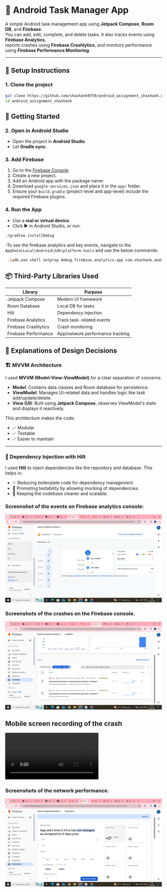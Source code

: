 # 📱 Android Task Manager App

A simple Android task management app using **Jetpack Compose**, **Room DB**, and **Firebase**.  
You can add, edit, complete, and delete tasks. It also tracks events using **Firebase Analytics**,  
reports crashes using **Firebase Crashlytics**, and monitors performance using **Firebase Performance Monitoring**.

---

## 🚀 Setup Instructions

### 1. Clone the project

```bash
git clone https://github.com/shashank9759/android_assignment_shashank.git
cd android_assignment_shashank
```
## 🚀 Getting Started

### 2. Open in Android Studio
- Open the project in **Android Studio**.
- Let **Gradle sync**.

### 3. Add Firebase
1. Go to the [Firebase Console](https://console.firebase.google.com).
2. Create a new project.
3. Add an Android app with the package name:
4. Download `google-services.json` and place it in the `app/` folder.
5. Ensure your `build.gradle` (project-level and app-level) include the required Firebase plugins.

### 4. Run the App
- Use a **real or virtual device**.
- Click ▶️ in Android Studio, or run:

```bash
./gradlew installDebug
```
-To see the firebase analytics and key events, navigate to the `AppData\Local\Android\Sdk\platform-tools` and  use the below commands:
```bash
 .\adb.exe shell setprop debug.firebase.analytics.app com.shashank.android_assignment_shashank
```
## 📦 Third-Party Libraries Used

| Library              | Purpose                          |
|----------------------|----------------------------------|
| Jetpack Compose      | Modern UI framework              |
| Room Database        | Local DB for tasks               |
| Hilt                 | Dependency injection             |
| Firebase Analytics   | Track task-related events        |
| Firebase Crashlytics | Crash monitoring                 |
| Firebase Performance | App/network performance tracking |



## 🧠 Explanations of Design Decisions

### 🏗️ MVVM Architecture

I used **MVVM (Model-View-ViewModel)** for a clear separation of concerns:

- **Model**: Contains data classes and Room database for persistence.
- **ViewModel**: Manages UI-related data and handles logic like task add/update/delete.
- **View (UI)**: Built using **Jetpack Compose**, observes ViewModel's state and displays it reactively.

This architecture makes the code:
- ✅ Modular
- ✅ Testable
- ✅ Easier to maintain

---

### 🔌 Dependency Injection with Hilt

I used **Hilt** to inject dependencies like the repository and database. This helps in:

- ✨ Reducing boilerplate code for dependency management.
- 🧪 Promoting testability by allowing mocking of dependencies.
- 🧼 Keeping the codebase cleaner and scalable.

### Screenshot of the events on Firebase analytics console:
![{A4D05C4C-3E32-493B-A788-191E9D3435AE}](https://github.com/Shashank9759/TodoListApp/blob/main/Screenshot%20(4).png)

###  Screenshots of the crashes on the Firebase console.
![{D734AFAA-5F01-4E25-A9AC-3142BCC383C3}](https://github.com/Shashank9759/TodoListApp/blob/main/Screenshot%20(6).png)



## Mobile screen recording of the crash
![Alt Text](https://github.com/Shashank9759/TodoListApp/blob/main/Screenrecorder-2025-04-05-17-26-58-183.mp4)




### Screenshots of the network performance.
![{21301D92-9325-4218-894E-4775B0327F13}](https://github.com/Shashank9759/TodoListApp/blob/main/Screenshot%20(5).png)
